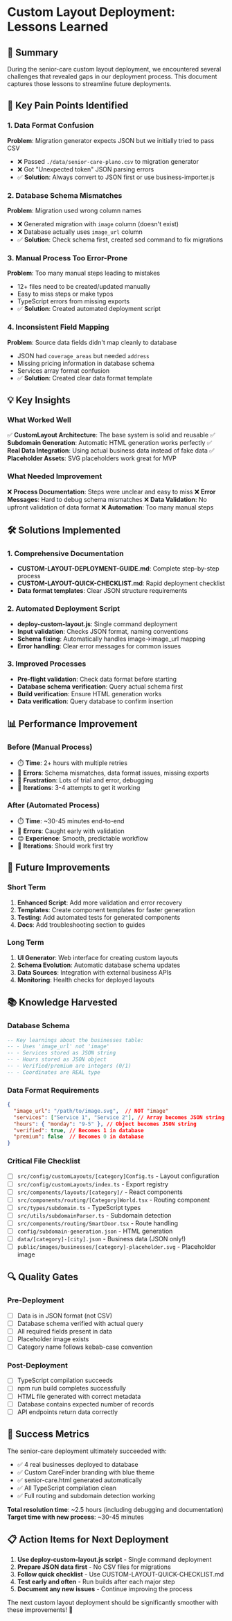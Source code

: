 # Custom Layout Deployment: Lessons Learned

## 📝 Summary
During the senior-care custom layout deployment, we encountered several challenges that revealed gaps in our deployment process. This document captures those lessons to streamline future deployments.

## 🚨 Key Pain Points Identified

### 1. Data Format Confusion
**Problem**: Migration generator expects JSON but we initially tried to pass CSV
- ❌ Passed `./data/senior-care-plano.csv` to migration generator
- ❌ Got "Unexpected token" JSON parsing errors
- ✅ **Solution**: Always convert to JSON first or use business-importer.js

### 2. Database Schema Mismatches  
**Problem**: Migration used wrong column names
- ❌ Generated migration with `image` column (doesn't exist)
- ❌ Database actually uses `image_url` column
- ✅ **Solution**: Check schema first, created sed command to fix migrations

### 3. Manual Process Too Error-Prone
**Problem**: Too many manual steps leading to mistakes
- 12+ files need to be created/updated manually
- Easy to miss steps or make typos
- TypeScript errors from missing exports
- ✅ **Solution**: Created automated deployment script

### 4. Inconsistent Field Mapping
**Problem**: Source data fields didn't map cleanly to database
- JSON had `coverage_areas` but needed `address`
- Missing pricing information in database schema  
- Services array format confusion
- ✅ **Solution**: Created clear data format template

## 💡 Key Insights

### What Worked Well
✅ **CustomLayout Architecture**: The base system is solid and reusable
✅ **Subdomain Generation**: Automatic HTML generation works perfectly
✅ **Real Data Integration**: Using actual business data instead of fake data
✅ **Placeholder Assets**: SVG placeholders work great for MVP

### What Needed Improvement
❌ **Process Documentation**: Steps were unclear and easy to miss
❌ **Error Messages**: Hard to debug schema mismatches
❌ **Data Validation**: No upfront validation of data format
❌ **Automation**: Too many manual steps

## 🛠️ Solutions Implemented

### 1. Comprehensive Documentation
- **CUSTOM-LAYOUT-DEPLOYMENT-GUIDE.md**: Complete step-by-step process
- **CUSTOM-LAYOUT-QUICK-CHECKLIST.md**: Rapid deployment checklist
- **Data format templates**: Clear JSON structure requirements

### 2. Automated Deployment Script
- **deploy-custom-layout.js**: Single command deployment
- **Input validation**: Checks JSON format, naming conventions
- **Schema fixing**: Automatically handles image→image_url mapping
- **Error handling**: Clear error messages for common issues

### 3. Improved Processes
- **Pre-flight validation**: Check data format before starting
- **Database schema verification**: Query actual schema first
- **Build verification**: Ensure HTML generation works
- **Data verification**: Query database to confirm insertion

## 📊 Performance Improvement

### Before (Manual Process)
- ⏱️ **Time**: 2+ hours with multiple retries
- 🐛 **Errors**: Schema mismatches, data format issues, missing exports
- 😤 **Frustration**: Lots of trial and error, debugging
- 🔄 **Iterations**: 3-4 attempts to get it working

### After (Automated Process)  
- ⏱️ **Time**: ~30-45 minutes end-to-end
- 🐛 **Errors**: Caught early with validation
- 😊 **Experience**: Smooth, predictable workflow
- 🔄 **Iterations**: Should work first try

## 🎯 Future Improvements

### Short Term
1. **Enhanced Script**: Add more validation and error recovery
2. **Templates**: Create component templates for faster generation
3. **Testing**: Add automated tests for generated components
4. **Docs**: Add troubleshooting section to guides

### Long Term
1. **UI Generator**: Web interface for creating custom layouts
2. **Schema Evolution**: Automatic database schema updates
3. **Data Sources**: Integration with external business APIs
4. **Monitoring**: Health checks for deployed layouts

## 📚 Knowledge Harvested

### Database Schema
```sql
-- Key learnings about the businesses table:
-- - Uses 'image_url' not 'image'  
-- - Services stored as JSON string
-- - Hours stored as JSON object
-- - Verified/premium are integers (0/1)
-- - Coordinates are REAL type
```

### Data Format Requirements
```json
{
  "image_url": "/path/to/image.svg",  // NOT "image"
  "services": ["Service 1", "Service 2"], // Array becomes JSON string
  "hours": { "monday": "9-5" }, // Object becomes JSON string
  "verified": true, // Becomes 1 in database
  "premium": false  // Becomes 0 in database
}
```

### Critical File Checklist
- [ ] `src/config/customLayouts/[category]Config.ts` - Layout configuration
- [ ] `src/config/customLayouts/index.ts` - Export registry  
- [ ] `src/components/layouts/[category]/` - React components
- [ ] `src/components/routing/[Category]World.tsx` - Routing component
- [ ] `src/types/subdomain.ts` - TypeScript types
- [ ] `src/utils/subdomainParser.ts` - Subdomain detection
- [ ] `src/components/routing/SmartDoor.tsx` - Route handling
- [ ] `config/subdomain-generation.json` - HTML generation
- [ ] `data/[category]-[city].json` - Business data (JSON only!)
- [ ] `public/images/businesses/[category]-placeholder.svg` - Placeholder image

## 🔍 Quality Gates

### Pre-Deployment
- [ ] Data is in JSON format (not CSV)
- [ ] Database schema verified with actual query
- [ ] All required fields present in data
- [ ] Placeholder image exists
- [ ] Category name follows kebab-case convention

### Post-Deployment
- [ ] TypeScript compilation succeeds
- [ ] npm run build completes successfully  
- [ ] HTML file generated with correct metadata
- [ ] Database contains expected number of records
- [ ] API endpoints return data correctly

## 🎉 Success Metrics

The senior-care deployment ultimately succeeded with:
- ✅ 4 real businesses deployed to database
- ✅ Custom CareFinder branding with blue theme
- ✅ senior-care.html generated automatically
- ✅ All TypeScript compilation clean
- ✅ Full routing and subdomain detection working

**Total resolution time**: ~2.5 hours (including debugging and documentation)
**Target time with new process**: ~30-45 minutes

## 📋 Action Items for Next Deployment

1. **Use deploy-custom-layout.js script** - Single command deployment
2. **Prepare JSON data first** - No CSV files for migrations  
3. **Follow quick checklist** - Use CUSTOM-LAYOUT-QUICK-CHECKLIST.md
4. **Test early and often** - Run builds after each major step
5. **Document any new issues** - Continue improving the process

The next custom layout deployment should be significantly smoother with these improvements! 🚀
